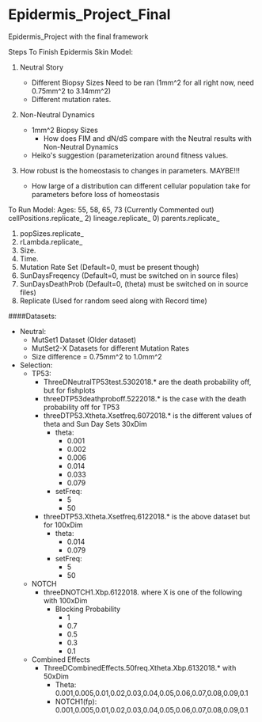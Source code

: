 # Epidermis_Project_Final
Epidermis_Project with the final framework

Steps To Finish Epidermis Skin Model:

1) Neutral Story
	- Different Biopsy Sizes Need to be ran (1mm^2 for all right now, need 0.75mm^2 to 3.14mm^2)
	- Different mutation rates.

2) Non-Neutral Dynamics
	- 1mm^2 Biopsy Sizes
		- How does FIM and dN/dS compare with the Neutral results with Non-Neutral Dynamics
	- Heiko's suggestion (parameterization around fitness values.
	
3) How robust is the homeostasis to changes in parameters. MAYBE!!!
	- How large of a distribution can different cellular population take for parameters
	before loss of homeostasis
	
	
	
	
To Run Model:
Ages: 55, 58, 65, 73
(Currently Commented out) cellPositions.replicate_
2) lineage.replicate_
0) parents.replicate_
1) popSizes.replicate_
3) rLambda.replicate_
4) Size.
5) Time.
6) Mutation Rate Set (Default=0, must be present though)
7) SunDaysFreqency (Default=0, must be switched on in source files)
8) SunDaysDeathProb (Default=0, (theta) must be switched on in source files)
9) Replicate (Used for random seed along with Record time)

####Datasets:

- Neutral:
    - MutSet1 Dataset (Older dataset)
    - MutSet2-X Datasets for different Mutation Rates
    - Size difference = 0.75mm^2 to 1.0mm^2
- Selection:
    - TP53:
		- ThreeDNeutralTP53test.5302018.* are the death probability off, but for fishplots
		- threeDTP53deathproboff.5222018.* is the case with the death probability off for TP53
		- threeDTP53.Xtheta.Xsetfreq.6072018.* is the different values of theta and Sun Day Sets 30xDim
			- theta:
				- 0.001
				- 0.002
				- 0.006
				- 0.014
				- 0.033
				- 0.079
			- setFreq:
				- 5
				- 50
		- threeDTP53.Xtheta.Xsetfreq.6122018.* is the above dataset but for 100xDim
			- theta:
				- 0.014
				- 0.079
			- setFreq:
				- 5
				- 50
	- NOTCH
	    - threeDNOTCH1.Xbp.6122018. where X is one of the following with 100xDim
	        - Blocking Probability
	            - 1
	            - 0.7
	            - 0.5
	            - 0.3
	            - 0.1
    - Combined Effects
        - ThreeDCombinedEffects.50freq.Xtheta.Xbp.6132018.* with 50xDim
            - Theta: 0.001,0.005,0.01,0.02,0.03,0.04,0.05,0.06,0.07,0.08,0.09,0.1
            - NOTCH1(fp): 0.001,0.005,0.01,0.02,0.03,0.04,0.05,0.06,0.07,0.08,0.09,0.1

